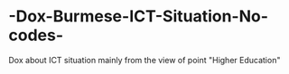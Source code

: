 # -Dox-Burmese-ICT-Situation-No-codes-
Dox about ICT situation mainly from the view of point "Higher Education"
